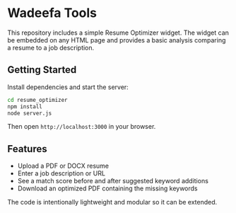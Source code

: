 # Wadeefa Tools

This repository includes a simple Resume Optimizer widget. The widget can be embedded on any HTML page and provides a basic analysis comparing a resume to a job description.

## Getting Started

Install dependencies and start the server:

```bash
cd resume_optimizer
npm install
node server.js
```

Then open `http://localhost:3000` in your browser.

## Features

- Upload a PDF or DOCX resume
- Enter a job description or URL
- See a match score before and after suggested keyword additions
- Download an optimized PDF containing the missing keywords

The code is intentionally lightweight and modular so it can be extended.
